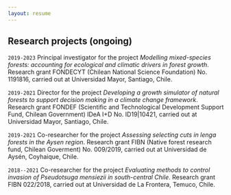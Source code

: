 ```yaml
---
layout: resume
---
```


## Research projects (ongoing)

<!-- A list is also available [online](https://scholar.google.co.uk/citations?user=LTOTl0YAAAAJ) -->


`2019-2023`
Principal investigator for the project 
 *Modelling mixed-species forests: accounting for ecological and climatic drivers in forest growth*. 
 Research grant FONDECYT (Chilean National Science Foundation)
 No. 1191816,
 carried out at Universidad Mayor, Santiago, Chile.

`2019-2021` 
Director for the project 
 *Developing a growth simulator of natural forests to support
decision making in a climate change framework*. 
  Research grant FONDEF (Scientific and Technological Development
  Support Fund, Chilean Government) IDeA I+D No. ID19|10421, 
 carried out at Universidad Mayor, Santiago, Chile.
 
`2019-2021` 
Co-researcher for the project *Assessing selecting cuts in lenga forests in 
 the Aysen region*.  Research grant FIBN (Native forest research fund, Chilean Goverment)
No. 009/2019, carried out at Universidad de Aysén, Coyhaique, Chile.

`2018--2021`
Co-researcher for the project *Evaluating methods to control
 invasion of Pseudotsuga mensiezii in south-central Chile*.  Research grant FIBN 
022/2018, carried out at Universidad de La Frontera, Temuco, Chile.

<!-- ### Footer
Last updated: August 2020 -->

